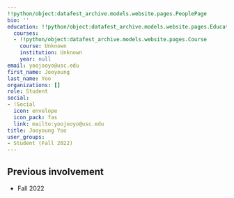 ```yaml
---
!!python/object:datafest_archive.models.website.pages.PeoplePage
bio: ''
education: !!python/object:datafest_archive.models.website.pages.Education
  courses:
  - !!python/object:datafest_archive.models.website.pages.Course
    course: Unknown
    institution: Unknown
    year: null
email: yoojooyo@usc.edu
first_name: Jooyoung
last_name: Yoo
organizations: []
role: Student
social:
- !Social
  icon: envelope
  icon_pack: fas
  link: mailto:yoojooyo@usc.edu
title: Jooyoung Yoo
user_groups:
- Student (Fall 2022)
---
```



## Previous involvement

* Fall 2022

